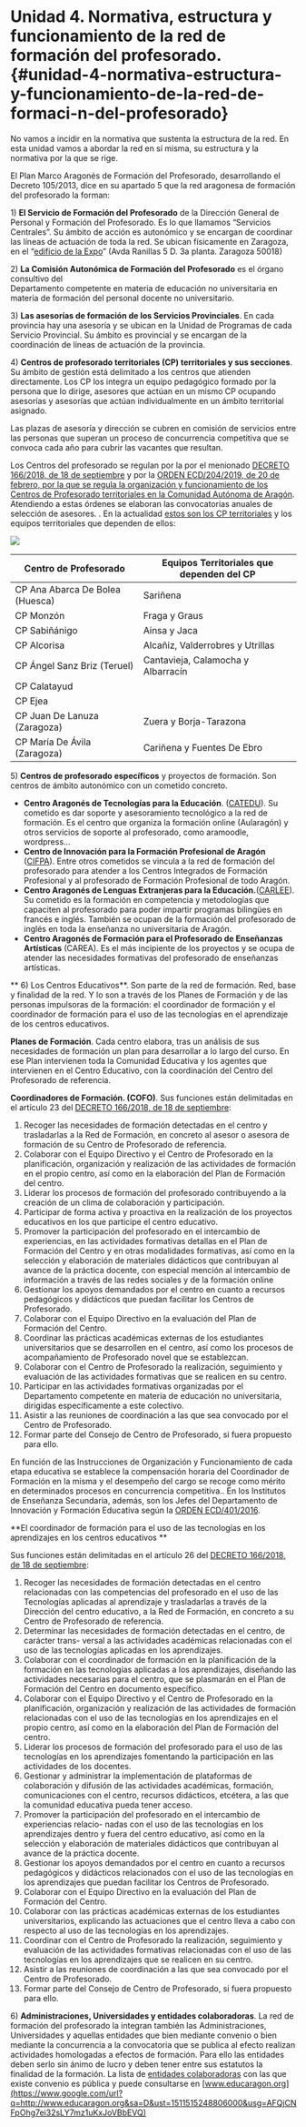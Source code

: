 # Unidad 4. Normativa, estructura y funcionamiento de la red de formación del profesorado. {#unidad-4-normativa-estructura-y-funcionamiento-de-la-red-de-formaci-n-del-profesorado}

No vamos a incidir en la normativa que sustenta la estructura de la red. En esta unidad vamos a abordar la red en sí misma, su estructura y la normativa por la que se rige.

El Plan Marco Aragonés de Formación del Profesorado, desarrollando el Decreto 105/2013, dice en su apartado 5 que la red aragonesa de formación del profesorado la forman:

1\) **El Servicio de Formación del Profesorado** de la Dirección General de Personal y Formación del Profesorado. Es lo que llamamos “Servicios Centrales”. Su ámbito de acción es autonómico y se encargan de coordinar las líneas de actuación de toda la red. Se ubican físicamente en Zaragoza, en el “[edificio de la Expo](https://www.google.com/url?q=https://www.google.es/maps/place/Departamento%2Bde%2BEducación,%2BCultura%2By%2BDeporte/@41.6865385,-0.9230589,14z/data%3D!4m8!1m2!2m1!1sdepartamento%2Beducacion%2Baragon!3m4!1s0x0:0xee0d97a9e6e535a1!8m2!3d41.6695339!4d-0.9048969&sa=D&ust=1511515248799000&usg=AFQjCNEtLgd_-uUVjeNzechtGfTG-bXA5Q)” \(Avda Ranillas 5 D. 3a planta. Zaragoza 50018\)

2\) **La Comisión Autonómica de Formación del Profesorado** es el órgano consultivo del  
Departamento competente en materia de educación no universitaria en materia de formación del personal docente no universitario.

3\) **Las asesorías de formación de los Servicios Provinciales**. En cada provincia hay una asesoría y se ubican en la Unidad de Programas de cada Servicio Provincial. Su ámbito es provincial y se encargan de la coordinación de líneas de actuación de la provincia.

4\) **Centros de profesorado territoriales \(CP\) territoriales y sus secciones**. Su ámbito de gestión está delimitado a los centros que atienden directamente. Los CP los integra un equipo pedagógico formado por la persona que lo dirige, asesores que actúan en un mismo CP ocupando asesorías y asesorías que actúan individualmente en un ámbito territorial asignado.

Las plazas de asesoría y dirección se cubren en comisión de servicios entre las personas que superan un proceso de concurrencia competitiva que se convoca cada año para cubrir las vacantes que resultan.

Los Centros del profesorado se regulan por la por el menionado [DECRETO 166/2018, de 18 de septiembre](https://bit.ly/2SgTskC) y por la [ORDEN ECD/204/2019, de 20 de febrero, por la que se regula la organización y funcionamiento de los Centros de Profesorado territoriales en la Comunidad Autónoma de Aragón](https://bit.ly/2TZii4q). Atendiendo a estas órdenes se elaboran las convocatorias anuales de selección de asesores. . En la actualidad [estos son los CP territoriales](https://bit.ly/2MXhon2) y los equipos territoriales que dependen de ellos:

![](/assets/Selección_506.png)  

| **Centro de Profesorado** | **Equipos Territoriales que dependen del CP** |
| --- | --- |
| CP Ana Abarca De Bolea (Huesca) | Sariñena |
| CP Monzón | Fraga y Graus |
| CP Sabiñánigo | Ainsa y Jaca |
| CP Alcorisa | Alcañiz, Valderrobres y Utrillas |
| CP Ángel Sanz Briz (Teruel) | Cantavieja, Calamocha y Albarracín |
| CP Calatayud |   |
| CP Ejea |   |
| CP Juan De Lanuza (Zaragoza) | Zuera y Borja-Tarazona |
| CP María De Ávila (Zaragoza) | Cariñena y Fuentes De Ebro|


5\) **Centros de profesorado específicos** y proyectos de formación. Son centros de ámbito autonómico  con un cometido concreto.

* **Centro Aragonés de Tecnologías para la Educación**. \([CATEDU](https://www.google.com/url?q=http://web.catedu.es/webcatedu/&sa=D&ust=1511515248802000&usg=AFQjCNEKLV_XHnJvSZYHkIfNmUqHmoduMQ)\). Su cometido es dar soporte y asesoramiento tecnológico a la red de formación. Es el centro que organiza la formación online \(Aularagón\)  y otros servicios de soporte al profesorado, como aramoodle, wordpress…
* **Centro de Innovación para la Formación Profesional de Aragón** \([CIFPA](https://www.google.com/url?q=http://cifpa.aragon.es/joomla1/&sa=D&ust=1511515248803000&usg=AFQjCNGcPa3otHZeCf8f-ozYaHzdDnouqQ)\). Entre otros cometidos se vincula a la red de formación del profesorado para atender a los Centros Integrados de Formación Profesional y al profesorado de Formación Profesional de todo Aragón.
* **Centro Aragonés de Lenguas Extranjeras para la Educación.**\([CARLEE](https://www.google.com/url?q=https://centrolenguasaragon.wordpress.com/&sa=D&ust=1511515248803000&usg=AFQjCNFBLfXFOkEvkywXSsuKE9HbtBHPPw)\). Su cometido es la formación en competencia y metodologías que capaciten al profesorado para poder impartir programas bilingües en francés e inglés. También se ocupan de la formación del profesorado de inglés en toda la enseñanza no universitaria de Aragón.
* **Centro Aragonés de Formación para el Profesorado de Enseñanzas Artísticas** \(CAREA\). Es el más incipiente de los proyectos y se ocupa de atender las necesidades formativas del profesorado de enseñanzas artísticas.

** 6\) Los Centros Educativos**. Son parte de la red de formación. Red, base y finalidad de la red.  Y lo son a través de los Planes de Formación y de las personas impulsoras de la formación: el coordinador de formación y el coordinador de formación para el uso de las tecnologías en el aprendizaje de los centros educativos.

**Planes de Formación**. Cada centro elabora, tras un análisis de sus necesidades de formación un plan para desarrollar a lo largo del curso. En ese Plan intervienen toda la Comunidad Educativa y los agentes que intervienen en el Centro Educativo, con la coordinación del Centro del Profesorado de referencia.

**Coordinadores de Formación. \(COFO\)**.  Sus funciones están delimitadas en el artículo 23 del [DECRETO 166/2018, de 18 de septiembre](https://bit.ly/2SgTskC):

1. Recoger las necesidades de formación detectadas en el centro y trasladarlas a la Red
   de Formación, en concreto al asesor o asesora de formación de su Centro de Profesorado de referencia.
2. Colaborar con el Equipo Directivo y el Centro de Profesorado en la planificación, organización y realización de las actividades de formación en el propio centro, así como en la elaboración del Plan de Formación del centro.
3. Liderar los procesos de formación del profesorado contribuyendo a la creación de un
   clima de colaboración y participación.
4. Participar de forma activa y proactiva en la realización de los proyectos educativos en los que participe el centro educativo.
5. Promover la participación del profesorado en el intercambio de experiencias, en las
   actividades formativas detallas en el Plan de Formación del Centro y en otras modalidades formativas, así como en la selección y elaboración de materiales didácticos que contribuyan al avance de la práctica docente, con especial mención al intercambio de información a través de las redes sociales y de la formación online
6. Gestionar los apoyos demandados por el centro en cuanto a recursos pedagógicos y
   didácticos que puedan facilitar los Centros de Profesorado.
7. Colaborar con el Equipo Directivo en la evaluación del Plan de Formación del Centro.
8. Coordinar las prácticas académicas externas de los estudiantes universitarios que se
   desarrollen en el centro, así como los procesos de acompañamiento de Profesorado novel
   que se establezcan.
9. Colaborar con el Centro de Profesorado la realización, seguimiento y evaluación de las actividades formativas que se realicen en su centro.
10. Participar en las actividades formativas organizadas por el Departamento competente
    en materia de educación no universitaria, dirigidas específicamente a este colectivo.
11. Asistir a las reuniones de coordinación a las que sea convocado por el Centro de Profesorado.
12. Formar parte del Consejo de Centro de Profesorado, si fuera propuesto para ello.

En función de las Instrucciones de Organización y Funcionamiento de cada etapa educativa se establece la compensación horaria del Coordinador de Formación en la misma y el desempeño del cargo se recoge como mérito en determinados procesos en concurrencia competitiva.. En los Institutos de Enseñanza Secundaria, además, son los Jefes del Departamento de Innovación y Formación Educativa según la [ORDEN ECD/401/2016](https://www.google.com/url?q=http://www.boa.aragon.es/cgi-bin/EBOA/BRSCGI?CMD%3DVEROBJ%26MLKOB%3D907182863636&sa=D&ust=1511515248805000&usg=AFQjCNHf7fsmVUV63z8wHKjTItlwy8DDng).

**El coordinador de formación para el uso de las tecnologías en los aprendizajes en los centros educativos **

Sus funciones están delimitadas en el artículo 26 del [DECRETO 166/2018, de 18 de septiembre](https://bit.ly/2SgTskC):

1. Recoger las necesidades de formación detectadas en el centro relacionadas con las
   competencias del profesorado en el uso de las Tecnologías aplicadas al aprendizaje y trasladarlas a través de la Dirección del centro educativo, a la Red de Formación, en concreto a su Centro de Profesorado de referencia.
2. Determinar las necesidades de formación detectadas en el centro, de carácter trans-
   versal a las actividades académicas relacionadas con el uso de las tecnologías aplicadas en los aprendizajes.
3. Colaborar con el coordinador de formación en la planificación de la formación en las
   tecnologías aplicadas a los aprendizajes, diseñando las actividades necesarias para el centro, que se plasmarán en el Plan de Formación del Centro en documento específico.
4. Colaborar con el Equipo Directivo y el Centro de Profesorado en la planificación, organización y realización de las actividades de formación relacionadas con el uso de las tecnologías en los aprendizajes en el propio centro, así como en la elaboración del Plan de Formación del centro.
5. Liderar los procesos de formación del profesorado para el uso de las tecnologías en los aprendizajes fomentando la participación en las actividades de los docentes.
6. Gestionar y administrar la implementación de plataformas de colaboración y difusión de las actividades académicas, formación, comunicaciones con el centro, recursos didácticos, etcétera, a las que la comunidad educativa pueda tener acceso.
7. Promover la participación del profesorado en el intercambio de experiencias relacio-
   nadas con el uso de las tecnologías en los aprendizajes dentro y fuera del centro educativo, así como en la selección y elaboración de materiales didácticos que contribuyan al avance de la práctica docente.
8. Gestionar los apoyos demandados por el centro en cuanto a recursos pedagógicos y
   didácticos relacionados con el uso de las tecnologías en los aprendizajes que puedan facilitar los Centros de Profesorado.
9. Colaborar con el Equipo Directivo en la evaluación del Plan de Formación del Centro.
10. Colaborar con las prácticas académicas externas de los estudiantes universitarios,
    explicando las actuaciones que el centro lleva a cabo con respecto al uso de las tecnologías en los aprendizajes.
11. Coordinar con el Centro de Profesorado la realización, seguimiento y evaluación de las actividades formativas relacionadas con el uso de las tecnologías en los aprendizajes que se realicen en su centro.
12. Asistir a las reuniones de coordinación a las que sea convocado por el Centro de Profesorado.
13. Formar parte del Consejo de Centro de Profesorado, si fuera propuesto para ello.

6\) **Administraciones, Universidades y entidades colaboradoras**. La red de formación del profesorado la integran también las Administraciones, Universidades y aquellas entidades que bien mediante convenio o bien mediante la concurrencia a la convocatoria que se publica al efecto realizan actividades homologadas a efectos de formación. Para ello las entidades deben serlo sin ánimo de lucro y deben tener entre sus estatutos la finalidad de la formación. La lista de [entidades colaboradoras](https://www.google.com/url?q=http://www.educaragon.org/arboles/arbol.asp?sepRuta%3D%26guiaeducativa%3D41%26strSeccion%3DA1A316%26titpadre%3DEntidades%2Bcolaboradoras%26arrpadres%3D%26arrides%3D%26arridesvin%3D%26lngArbol%3D2575%26lngArbolvinculado%3D&sa=D&ust=1511515248806000&usg=AFQjCNHI6BuUE-HhKen3mXLTLAiKQflSAw) con las que existe convenio es pública y puede consultarse en [www.educaragon.org](https://www.google.com/url?q=http://www.educaragon.org&sa=D&ust=1511515248806000&usg=AFQjCNFpOhg7ei32sLY7mz1uKxJoVBbEVQ)

